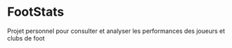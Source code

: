 # FootStats
Projet personnel pour consulter et analyser les performances des joueurs et clubs de foot
